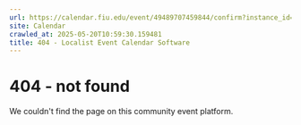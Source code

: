 ```yaml
---
url: https://calendar.fiu.edu/event/49489707459844/confirm?instance_id=49489707504922&return=https%3A%2F%2Fcalendar.fiu.edu%2Fcalendar%3Fevent_types%255B%255D%3D127590
site: Calendar
crawled_at: 2025-05-20T10:59:30.159481
title: 404 - Localist Event Calendar Software
---
```


# 404 - not found
We couldn't find the page on this community event platform.
